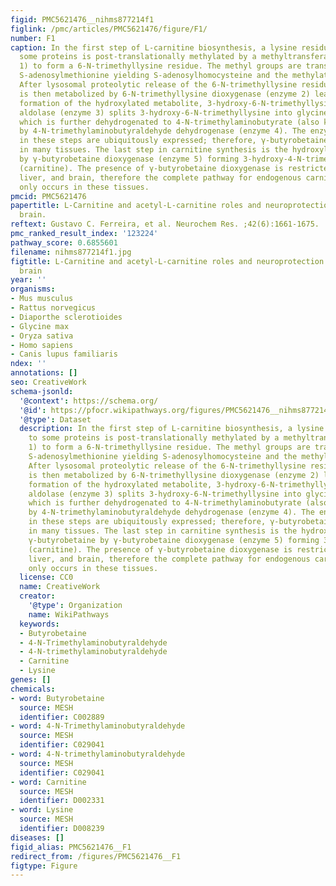 ```yaml
---
figid: PMC5621476__nihms877214f1
figlink: /pmc/articles/PMC5621476/figure/F1/
number: F1
caption: In the first step of L-carnitine biosynthesis, a lysine residue bound to
  some proteins is post-translationally methylated by a methyltransferase (enzyme
  1) to form a 6-N-trimethyllysine residue. The methyl groups are transferred from
  S-adenosylmethionine yielding S-adenosylhomocysteine and the methylated lysine.
  After lysosomal proteolytic release of the 6-N-trimethyllysine residue, 6-N-trimethyllysine
  is then metabolized by 6-N-trimethyllysine dioxygenase (enzyme 2) leading to the
  formation of the hydroxylated metabolite, 3-hydroxy-6-N-trimethyllysine. 3-hydroxy-6-N-trimethyllysine
  aldolase (enzyme 3) splits 3-hydroxy-6-N-trimethyllysine into glycine plus 4-N-trimethylaminobutyraldehyde,
  which is further dehydrogenated to 4-N-trimethylaminobutyrate (also known as γ-butyrobetaine)
  by 4-N-trimethylaminobutyraldehyde dehydrogenase (enzyme 4). The enzymes mentioned
  in these steps are ubiquitously expressed; therefore, γ-butyrobetaine can be produced
  in many tissues. The last step in carnitine synthesis is the hydroxylation of γ-butyrobetaine
  by γ-butyrobetaine dioxygenase (enzyme 5) forming 3-hydroxy-4-N-trimethylaminobutyrate
  (carnitine). The presence of γ-butyrobetaine dioxygenase is restricted to kidney,
  liver, and brain, therefore the complete pathway for endogenous carnitine biosynthesis
  only occurs in these tissues.
pmcid: PMC5621476
papertitle: L-Carnitine and acetyl-L-carnitine roles and neuroprotection in developing
  brain.
reftext: Gustavo C. Ferreira, et al. Neurochem Res. ;42(6):1661-1675.
pmc_ranked_result_index: '123224'
pathway_score: 0.6855601
filename: nihms877214f1.jpg
figtitle: L-Carnitine and acetyl-L-carnitine roles and neuroprotection in developing
  brain
year: ''
organisms:
- Mus musculus
- Rattus norvegicus
- Diaporthe sclerotioides
- Glycine max
- Oryza sativa
- Homo sapiens
- Canis lupus familiaris
ndex: ''
annotations: []
seo: CreativeWork
schema-jsonld:
  '@context': https://schema.org/
  '@id': https://pfocr.wikipathways.org/figures/PMC5621476__nihms877214f1.html
  '@type': Dataset
  description: In the first step of L-carnitine biosynthesis, a lysine residue bound
    to some proteins is post-translationally methylated by a methyltransferase (enzyme
    1) to form a 6-N-trimethyllysine residue. The methyl groups are transferred from
    S-adenosylmethionine yielding S-adenosylhomocysteine and the methylated lysine.
    After lysosomal proteolytic release of the 6-N-trimethyllysine residue, 6-N-trimethyllysine
    is then metabolized by 6-N-trimethyllysine dioxygenase (enzyme 2) leading to the
    formation of the hydroxylated metabolite, 3-hydroxy-6-N-trimethyllysine. 3-hydroxy-6-N-trimethyllysine
    aldolase (enzyme 3) splits 3-hydroxy-6-N-trimethyllysine into glycine plus 4-N-trimethylaminobutyraldehyde,
    which is further dehydrogenated to 4-N-trimethylaminobutyrate (also known as γ-butyrobetaine)
    by 4-N-trimethylaminobutyraldehyde dehydrogenase (enzyme 4). The enzymes mentioned
    in these steps are ubiquitously expressed; therefore, γ-butyrobetaine can be produced
    in many tissues. The last step in carnitine synthesis is the hydroxylation of
    γ-butyrobetaine by γ-butyrobetaine dioxygenase (enzyme 5) forming 3-hydroxy-4-N-trimethylaminobutyrate
    (carnitine). The presence of γ-butyrobetaine dioxygenase is restricted to kidney,
    liver, and brain, therefore the complete pathway for endogenous carnitine biosynthesis
    only occurs in these tissues.
  license: CC0
  name: CreativeWork
  creator:
    '@type': Organization
    name: WikiPathways
  keywords:
  - Butyrobetaine
  - 4-N-Trimethylaminobutyraldehyde
  - 4-N-trimethylaminobutyraldehyde
  - Carnitine
  - Lysine
genes: []
chemicals:
- word: Butyrobetaine
  source: MESH
  identifier: C002889
- word: 4-N-Trimethylaminobutyraldehyde
  source: MESH
  identifier: C029041
- word: 4-N-trimethylaminobutyraldehyde
  source: MESH
  identifier: C029041
- word: Carnitine
  source: MESH
  identifier: D002331
- word: Lysine
  source: MESH
  identifier: D008239
diseases: []
figid_alias: PMC5621476__F1
redirect_from: /figures/PMC5621476__F1
figtype: Figure
---
```

